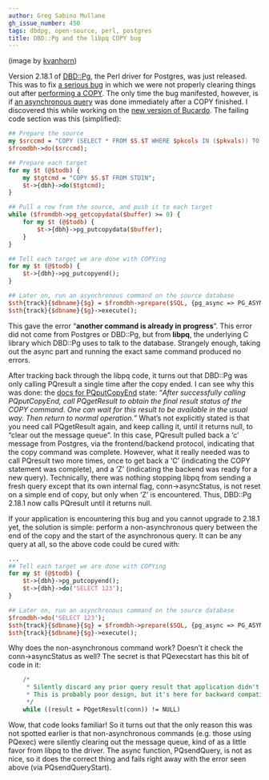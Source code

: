 ```yaml
---
author: Greg Sabino Mullane
gh_issue_number: 450
tags: dbdpg, open-source, perl, postgres
title: DBD::Pg and the libpq COPY bug
---
```


<img alt="" border="0" id="BLOGGER_PHOTO_ID_5606309124510069138" src="/blog/2011/05/13/dbdpg-and-libpq-copy-bug/image-0.jpeg"/>(image by [kvanhorn](https://www.flickr.com/photos/kvh/))

Version 2.18.1 of [DBD::Pg](https://metacpan.org/search?q=DBD%3A%3APg), the Perl driver for Postgres, was just released. This was to fix [a serious bug](https://rt.cpan.org/Public/Bug/Display.html?id=68041) in which we were not properly clearing things out after [performing a COPY](https://www.postgresql.org/docs/current/static/sql-copy.html). The only time the bug manifested, however, is if [an asynchronous query](https://metacpan.org/pod/release/TURNSTEP/DBD-Pg-2.18.1/Pg.pm#Asynchronous_Queries) was done immediately after a COPY finished. I discovered this while working on the [new version of Bucardo](https://mail.endcrypt.com/pipermail/bucardo-general/2011-May/001000.html). The failing code section was this (simplified):

```perl
## Prepare the source
my $srccmd = "COPY (SELECT * FROM $S.$T WHERE $pkcols IN ($pkvals)) TO STDOUT";
$fromdbh->do($srccmd);

## Prepare each target
for my $t (@$todb) {
    my $tgtcmd = "COPY $S.$T FROM STDIN";
    $t->{dbh}->do($tgtcmd);
}

## Pull a row from the source, and push it to each target
while ($fromdbh->pg_getcopydata($buffer) >= 0) {
    for my $t (@$todb) {
        $t->{dbh}->pg_putcopydata($buffer);
    }
}

## Tell each target we are done with COPYing
for my $t (@$todb) {
    $t->{dbh}->pg_putcopyend();
}

## Later on, run an asynchronous command on the source database
$sth{track}{$dbname}{$g} = $fromdbh->prepare($SQL, {pg_async => PG_ASYNC});
$sth{track}{$dbname}{$g}->execute();
```

This gave the error “**another command is already in progress**”. This error did not come from Postgres or DBD::Pg, but from **libpq**, the underlying C library which DBD::Pg uses to talk to the database. Strangely enough, taking out the async part and running the exact same command produced no errors.

After tracking back through the libpq code, it turns out that DBD::Pg was only calling PQresult a single time after the copy ended. I can see why this was done: the [docs for PQputCopyEnd](https://www.postgresql.org/docs/current/static/libpq-copy.html) state: “*After successfully calling PQputCopyEnd, call PQgetResult to obtain the final result status of the COPY command. One can wait for this result to be available in the usual way. Then return to normal operation.*” What’s not explicitly stated is that you need call PQgetResult again, and keep calling it, until it returns null, to “clear out the message queue”. In this case, PQresult pulled back a ‘c’ message from Postgres, via the frontend/backend protocol, indicating that the copy command was complete. However, what it really needed was to call PQresult two more times, once to get back a ‘C’ (indicating the COPY statement was complete), and a ‘Z’ (indicating the backend was ready for a new query). Technically, there was nothing stopping libpq from sending a fresh query except that its own internal flag, conn->asyncStatus, is not reset on a simple end of copy, but only when ‘Z’ is encountered. Thus, DBD::Pg 2.18.1 now calls PQresult until it returns null.

If your application is encountering this bug and you cannot upgrade to 2.18.1 yet, the solution is simple: perform a non-asynchronous query between the end of the copy and the start of the asynchronous query. It can be any query at all, so the above code could be cured with:

```perl
...
## Tell each target we are done with COPYing
for my $t (@$todb) {
    $t->{dbh}->pg_putcopyend();
    $t->{dbh}->do('SELECT 123');
}

## Later on, run an asynchronous command on the source database
$fromdbh->do('SELECT 123');
$sth{track}{$dbname}{$g} = $fromdbh->prepare($SQL, {pg_async => PG_ASYNC});
$sth{track}{$dbname}{$g}->execute();
```

Why does the non-asynchronous command work? Doesn’t it check the conn->asyncStatus as well? The secret is that PQexecstart has this bit of code in it:

```perl
    /*
     * Silently discard any prior query result that application didn't eat.
     * This is probably poor design, but it's here for backward compatibility.
     */
    while ((result = PQgetResult(conn)) != NULL)
```

Wow, that code looks familiar! So it turns out that the only reason this was not spotted earlier is that non-asynchronous commands (e.g. those using PQexec) were silently clearing out the message queue, kind of as a little favor from libpq to the driver. The async function, PQsendQuery, is not as nice, so it does the correct thing and fails right away with the error seen above (via PQsendQueryStart).


